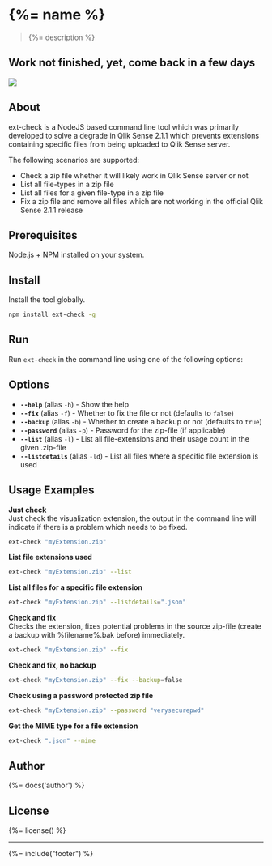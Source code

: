 # {%= name %}
> {%= description %}

## Work not finished, yet, come back in a few days

[![](http://serve.mod.bz/branch/)](https://github.com/stefanwalther/ext-check)

## About  
ext-check is a NodeJS based command line tool which was primarily developed to solve a degrade in Qlik Sense 2.1.1 which prevents extensions containing specific files from being uploaded to Qlik Sense server.

The following scenarios are supported:

- Check a zip file whether it will likely work in Qlik Sense server or not
- List all file-types in a zip file
- List all files for a given file-type in a zip file
- Fix a zip file and remove all files which are not working in the official Qlik Sense 2.1.1 release

## Prerequisites  
Node.js + NPM installed on your system.

## Install  
Install the tool globally.

```bash
npm install ext-check -g  
```

## Run  
Run `ext-check` in the command line using one of the following options:

## Options

* **`--help`** (alias `-h`) - Show the help
* **`--fix`** (alias `-f`) - Whether to fix the file or not (defaults to `false`)
* **`--backup`** (alias `-b`) - Whether to create a backup or not (defaults to `true`)
* **`--password`** (alias `-p`) - Password for the zip-file (if applicable)
* **`--list`** (alias `-l`) - List all file-extensions and their usage count in the given .zip-file
* **`--listdetails`** (alias `-ld`) - List all files where a specific file extension is used

## Usage Examples
**Just check**  
Just check the visualization extension, the output in the command line will indicate if there is a problem which needs to be fixed.

```bash
ext-check "myExtension.zip"
```
**List file extensions used**
```bash
ext-check "myExtension.zip" --list
```

**List all files for a specific file extension**
```bash
ext-check "myExtension.zip" --listdetails=".json"
```

**Check and fix**  
Checks the extension, fixes potential problems in the source zip-file (create a backup with %filename%.bak before) immediately.

```bash
ext-check "myExtension.zip" --fix
```

**Check and fix, no backup**  

```bash
ext-check "myExtension.zip" --fix --backup=false
```

**Check using a password protected zip file**  

```bash
ext-check "myExtension.zip" --password "verysecurepwd"
```

**Get the MIME type for a file extension**
```bash
ext-check ".json" --mime
```

## Author
{%= docs('author') %}

## License
{%= license() %}

***

{%= include("footer") %}
